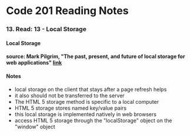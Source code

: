 # Code 201 Reading Notes 
### 13. Read: 13 - Local Storage 

#### Local Storage 
#### source: Mark Pilgrim, "The past, present, and future of local storage for web applications" [link](http://diveinto.html5doctor.com/storage.html)

#### Notes 
- local storage on the client that stays after a page refresh helps 
- it also should not be transferred to the server 
- The HTML 5 storage method is specific to a local computer
- HTML 5 storage stores named key/value pairs 
- this local storage is implemented natively in web browsers 
- access HTML 5 storage through the "localStorage" object on the "window" object